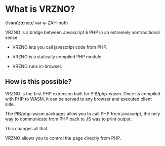 # What is VRZNO?

(/vərəˈzɑːnoʊ/ vər-ə-ZAH-noh)

VRZNO is a bridge between Javascript & PHP in an extremely nontraditional sense.

* VRZNO lets you call javascript code from PHP.

* VRZNO is a statically compiled PHP module.

* VRZNO runs in-browser.

## How is this possible?

VRZNO is the first PHP extension built for PIB/php-wasm. Once its compiled with PHP to WASM, it can be served to any browser and executed client side.

The PIB/php-wasm packages allow you to call PHP from javascript, the only way to communicate from PHP back to JS was to print output.

This changes all that.

VRZNO allows you to control the page directly from PHP.

